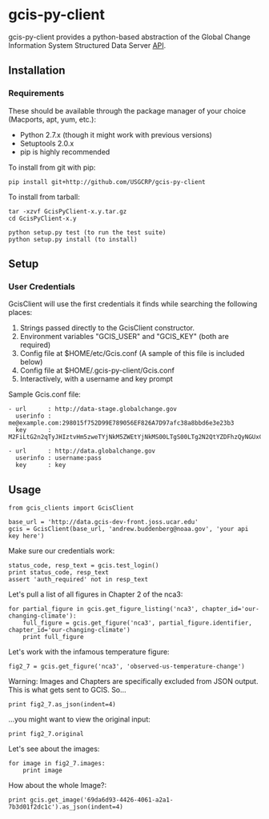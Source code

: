 gcis-py-client
==============

gcis-py-client provides a python-based abstraction of the Global Change
Information System Structured Data Server [API](http://data.globalchange.gov).

Installation
------------

### Requirements

These should be available through the package manager of your choice
(Macports, apt, yum, etc.):

* Python 2.7.x (though it might work with previous versions)
* Setuptools 2.0.x
* pip is highly recommended


To install from git with pip:

    pip install git+http://github.com/USGCRP/gcis-py-client

To install from tarball:

    tar -xzvf GcisPyClient-x.y.tar.gz
    cd GcisPyClient-x.y

    python setup.py test (to run the test suite)
    python setup.py install (to install)

Setup
-----

### User Credentials

GcisClient will use the first credentials it finds while searching the following places:

1. Strings passed directly to the GcisClient constructor.
2. Environment variables "GCIS_USER" and "GCIS_KEY" (both are required)
3. Config file at $HOME/etc/Gcis.conf (A sample of this file is included below)
4. Config file at $HOME/.gcis-py-client/Gcis.conf
5. Interactively, with a username and key prompt

Sample Gcis.conf file:

    - url      : http://data-stage.globalchange.gov
      userinfo : me@example.com:298015f752D99E789056EF826A7D97afc38a8bbd6e3e23b3
      key      : M2FiLtG2n2qTyJHIztvHm5zweTYjNkM5ZWEtYjNkMS00LTgS00LTg2N2QtYZDFhzQyNGUxCg==

    - url      : http://data.globalchange.gov
      userinfo : username:pass
      key      : key

Usage
-----

    from gcis_clients import GcisClient

    base_url = 'http://data.gcis-dev-front.joss.ucar.edu'
    gcis = GcisClient(base_url, 'andrew.buddenberg@noaa.gov', 'your api key here')

Make sure our credentials work:

    status_code, resp_text = gcis.test_login()
    print status_code, resp_text
    assert 'auth_required' not in resp_text

Let's pull a list of all figures in Chapter 2 of the nca3:

    for partial_figure in gcis.get_figure_listing('nca3', chapter_id='our-changing-climate'):
        full_figure = gcis.get_figure('nca3', partial_figure.identifier, chapter_id='our-changing-climate')
        print full_figure


Let's work with the infamous temperature figure:

    fig2_7 = gcis.get_figure('nca3', 'observed-us-temperature-change')

Warning: Images and Chapters are specifically excluded from JSON output.  This is what gets sent to GCIS. So...

    print fig2_7.as_json(indent=4)

...you might want to view the original input:

    print fig2_7.original

Let's see about the images:

    for image in fig2_7.images:
        print image

How about the whole Image?:

    print gcis.get_image('69da6d93-4426-4061-a2a1-7b3d01f2dc1c').as_json(indent=4)
